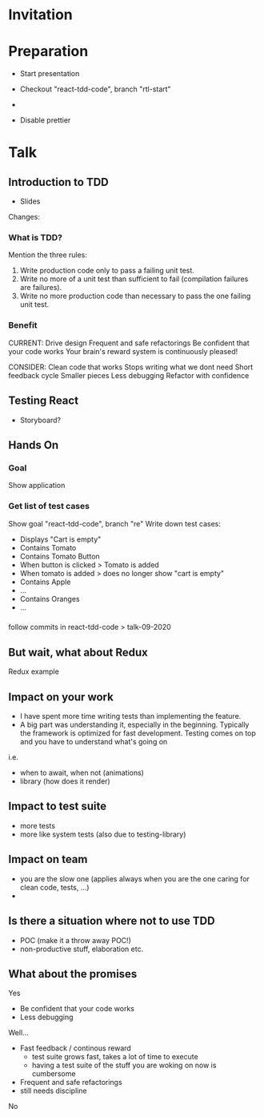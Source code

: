 # Invitation

# Preparation

- Start presentation
- Checkout "react-tdd-code", branch "rtl-start"
-

- Disable prettier

# Talk

## Introduction to TDD

- Slides

Changes:

### What is TDD?

Mention the three rules:

1. Write production code only to pass a failing unit test.
1. Write no more of a unit test than sufficient to fail (compilation failures are failures).
1. Write no more production code than necessary to pass the one failing unit test.

### Benefit

CURRENT:
Drive design
Frequent and safe refactorings
Be confident that your code works
Your brain's reward system is continuously pleased!

CONSIDER:
Clean code that works
Stops writing what we dont need
Short feedback cycle
Smaller pieces
Less debugging
Refactor with confidence

## Testing React

- Storyboard?

## Hands On

### Goal

Show application

### Get list of test cases

Show goal "react-tdd-code", branch "re"
Write down test cases:

- Displays "Cart is empty"
- Contains Tomato
- Contains Tomato Button
- When button is clicked > Tomato is added
- When tomato is added > does no longer show "cart is empty"
- Contains Apple
- ...
- Contains Oranges
- ...

### 

follow commits in react-tdd-code > talk-09-2020

## But wait, what about Redux

Redux example

## Impact on your work

- I have spent more time writing tests than implementing the feature.
- A big part was understanding it, especially in the beginning. Typically the framework is optimized for fast development. Testing comes on top and you have to understand what's going on

i.e.
- when to await, when not (animations)
- library (how does it render)

## Impact to test suite

- more tests
- more like system tests (also due to testing-library)

## Impact on team

- you are the slow one (applies always when you are the one caring for clean code, tests, ...)
- 

## Is there a situation where not to use TDD

- POC (make it a throw away POC!)
- non-productive stuff, elaboration etc.

## What about the promises

Yes
- Be confident that your code works
- Less debugging

Well...
- Fast feedback / continous reward
  - test suite grows fast, takes a lot of time to execute
  - having a test suite of the stuff you are woking on now is cumbersome
- Frequent and safe refactorings
 - still needs discipline

No